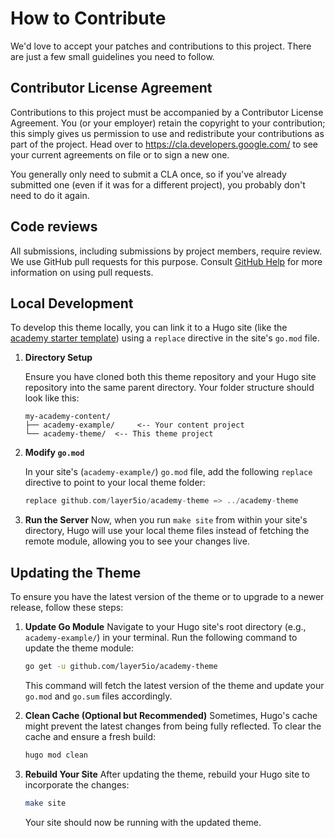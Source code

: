 # How to Contribute

We'd love to accept your patches and contributions to this project. There are
just a few small guidelines you need to follow.

## Contributor License Agreement

Contributions to this project must be accompanied by a Contributor License
Agreement. You (or your employer) retain the copyright to your contribution;
this simply gives us permission to use and redistribute your contributions as
part of the project. Head over to <https://cla.developers.google.com/> to see
your current agreements on file or to sign a new one.

You generally only need to submit a CLA once, so if you've already submitted one
(even if it was for a different project), you probably don't need to do it
again.

## Code reviews

All submissions, including submissions by project members, require review. We
use GitHub pull requests for this purpose. Consult
[GitHub Help](https://help.github.com/articles/about-pull-requests/) for more
information on using pull requests.

## Local Development

To develop this theme locally, you can link it to a Hugo site (like the [academy starter template](https://github.com/layer5io/academy-example)) using a `replace` directive in the site's `go.mod` file.

1.  **Directory Setup**

    Ensure you have cloned both this theme repository and your Hugo site repository into the same parent directory. Your folder structure should look like this:
    ```
    my-academy-content/
    ├── academy-example/     <-- Your content project
    └── academy-theme/  <-- This theme project
    ```

2.  **Modify `go.mod`**

    In your site's (`academy-example/`) `go.mod` file, add the following `replace` directive to point to your local theme folder:
    ```go
    replace github.com/layer5io/academy-theme => ../academy-theme
    ```

3.  **Run the Server**
    Now, when you run `make site` from within your site's directory, Hugo will use your local theme files instead of fetching the remote module, allowing you to see your changes live.

## Updating the Theme

To ensure you have the latest version of the theme or to upgrade to a newer release, follow these steps:

1.  **Update Go Module**
    Navigate to your Hugo site's root directory (e.g., `academy-example/`) in your terminal. Run the following command to update the theme module:
    ```bash
    go get -u github.com/layer5io/academy-theme
    ```
    This command will fetch the latest version of the theme and update your `go.mod` and `go.sum` files accordingly.

2.  **Clean Cache (Optional but Recommended)**
    Sometimes, Hugo's cache might prevent the latest changes from being fully reflected. To clear the cache and ensure a fresh build:
    ```bash
    hugo mod clean
    ```

3.  **Rebuild Your Site**
    After updating the theme, rebuild your Hugo site to incorporate the changes:

    ```bash
    make site
    ```

    Your site should now be running with the updated theme.

